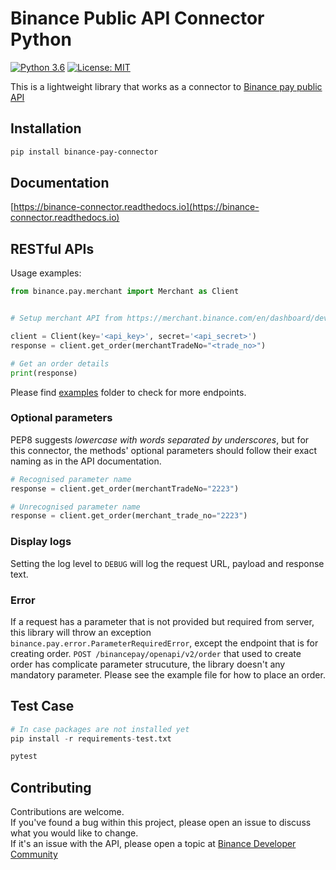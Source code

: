 # Binance Public API Connector Python
[![Python 3.6](https://img.shields.io/badge/python-3.6+-blue.svg)](https://www.python.org/downloads/release/python-360/)
[![License: MIT](https://img.shields.io/badge/License-MIT-yellow.svg)](https://opensource.org/licenses/MIT)

This is a lightweight library that works as a connector to [Binance pay public API](https://developers.binance.com/docs/binance-pay/introduction)

## Installation

```bash
pip install binance-pay-connector
```

## Documentation

[https://binance-connector.readthedocs.io](https://binance-connector.readthedocs.io)

## RESTful APIs

Usage examples:
```python
from binance.pay.merchant import Merchant as Client


# Setup merchant API from https://merchant.binance.com/en/dashboard/developers

client = Client(key='<api_key>', secret='<api_secret>')
response = client.get_order(merchantTradeNo="<trade_no>")

# Get an order details
print(response)

```
Please find [examples](https://github.com/binance/binance-pay-connector-python/tree/master/examples/pay/merchant) folder to check for more endpoints.

### Optional parameters

PEP8 suggests _lowercase with words separated by underscores_, but for this connector,
the methods' optional parameters should follow their exact naming as in the API documentation.

```python
# Recognised parameter name
response = client.get_order(merchantTradeNo="2223")

# Unrecognised parameter name
response = client.get_order(merchant_trade_no="2223")
```

### Display logs

Setting the log level to `DEBUG` will log the request URL, payload and response text.

### Error

If a request has a parameter that is not provided but required from server, this library will throw an exception `binance.pay.error.ParameterRequiredError`, except the endpoint that is for creating order.  `POST /binancepay/openapi/v2/order` that used to create order has complicate parameter strucuture, the library doesn't any mandatory parameter. Please see the example file for how to place an order.

## Test Case

```python
# In case packages are not installed yet
pip install -r requirements-test.txt

pytest
```


## Contributing

Contributions are welcome.<br/>
If you've found a bug within this project, please open an issue to discuss what you would like to change.<br/>
If it's an issue with the API, please open a topic at [Binance Developer Community](https://dev.binance.vision)
